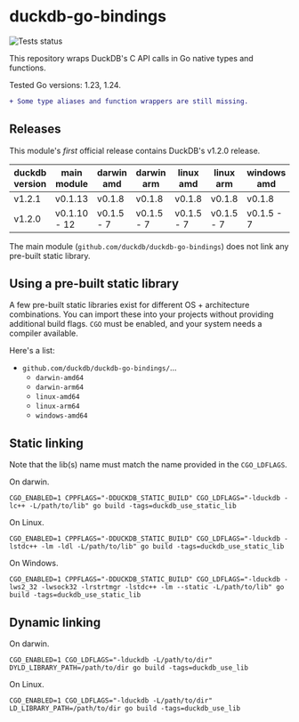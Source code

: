 # duckdb-go-bindings

![Tests status](https://github.com/duckdb/duckdb-go-bindings/actions/workflows/run_tests.yml/badge.svg)

This repository wraps DuckDB's C API calls in Go native types and functions.

Tested Go versions: 1.23, 1.24.

```diff
+ Some type aliases and function wrappers are still missing.
```

## Releases

This module's *first* official release contains DuckDB's v1.2.0 release.

| duckdb version | main module  | darwin amd | darwin arm | linux amd  | linux arm  | windows amd |
|----------------|--------------|------------|------------|------------|------------|-------------|
| v1.2.1         | v0.1.13      | v0.1.8     | v0.1.8     | v0.1.8     | v0.1.8     | v0.1.8      |
| v1.2.0         | v0.1.10 - 12 | v0.1.5 - 7 | v0.1.5 - 7 | v0.1.5 - 7 | v0.1.5 - 7 | v0.1.5 - 7  |

The main module (`github.com/duckdb/duckdb-go-bindings`) does not link any pre-built static library.

## Using a pre-built static library

A few pre-built static libraries exist for different OS + architecture combinations.
You can import these into your projects without providing additional build flags.
`CGO` must be enabled, and your system needs a compiler available.

Here's a list:
- `github.com/duckdb/duckdb-go-bindings/`...
  - `darwin-amd64`
  - `darwin-arm64`
  - `linux-amd64`
  - `linux-arm64`
  - `windows-amd64`

## Static linking

Note that the lib(s) name must match the name provided in the `CGO_LDFLAGS`.

On darwin. 
```
CGO_ENABLED=1 CPPFLAGS="-DDUCKDB_STATIC_BUILD" CGO_LDFLAGS="-lduckdb -lc++ -L/path/to/lib" go build -tags=duckdb_use_static_lib
```

On Linux.
```
CGO_ENABLED=1 CPPFLAGS="-DDUCKDB_STATIC_BUILD" CGO_LDFLAGS="-lduckdb -lstdc++ -lm -ldl -L/path/to/lib" go build -tags=duckdb_use_static_lib
```

On Windows.
```
CGO_ENABLED=1 CPPFLAGS="-DDUCKDB_STATIC_BUILD" CGO_LDFLAGS="-lduckdb -lws2_32 -lwsock32 -lrstrtmgr -lstdc++ -lm --static -L/path/to/lib" go build -tags=duckdb_use_static_lib
```

## Dynamic linking

On darwin.
```
CGO_ENABLED=1 CGO_LDFLAGS="-lduckdb -L/path/to/dir" DYLD_LIBRARY_PATH=/path/to/dir go build -tags=duckdb_use_lib
```

On Linux.
```
CGO_ENABLED=1 CGO_LDFLAGS="-lduckdb -L/path/to/dir" LD_LIBRARY_PATH=/path/to/dir go build -tags=duckdb_use_lib
```


